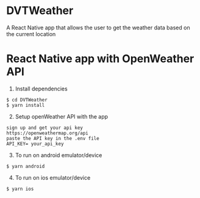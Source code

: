 # DVTWeather
A React Native app that allows the user to get the weather data based on the current location
# React Native app with OpenWeather API


1. Install dependencies

```
$ cd DVTWeather
$ yarn install
```
2. Setup openWeather API with the app
```
sign up and get your api key 
https://openweathermap.org/api
paste the API key in the .env file
API_KEY= your_api_key
```

3. To run on android  emulator/device

```
$ yarn android
```

4. To run on ios  emulator/device

```
$ yarn ios
```
